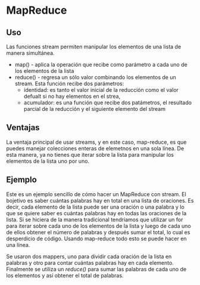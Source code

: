 # MapReduce

## Uso
Las funciones stream permiten manipular los elementos de una lista de manera simultánea. 
  * map() - aplica la operación que recibe como parámetro a cada uno de los elementos de la lista
  * reduce() - regresa un sólo valor combinando los elementos de un stream. Esta función recibe dos parámetros:
      * identidad: es tanto el valor inicial de la reducción como el valor defualt si no hay elementos en el strea,
      * acumulador: es una función que recibe dos patámetros, el resultado parcial de la reducción y el siguiente elemento del stream
      

## Ventajas
La ventaja principal de usar streams, y en este caso, map-reduce, es que puedes manejar colecciones enteras de elemetnos en una sola línea. De esta manera, ya no tienes que iterar sobre la lista para manipular los elementos de la lista uno por uno.

## Ejemplo

Este es un ejemplo sencillo de cómo hacer un MapReduce con stream. El bojetivo es saber cuántas palabras hay en total en una lista de oraciones. Es decir, cada elemento de la lista puede ser una oración o una palabra y lo que se quiere saber es cuántas palabras hay en todas las oraciones de la lista.
Si se hiciera de la manera tradicional tendríamos que utilizar un for para iterar sobre cada uno de los elementos de la lista y luego de cada uno de ellos obtener el número de palabras y después sumar el total, lo cual es desperdicio de código. 
Usando map-reduce todo esto se puede hacer en una línea.

Se usaron dos mappers, uno para dividir cada oración de la lista en palabras y otro para contar cuántas palabras hay en cada elemento. Finalmente se utiliza un _reduce()_ para sumar las palabras de cada uno de los elementos y así obtener el total de palabras.
